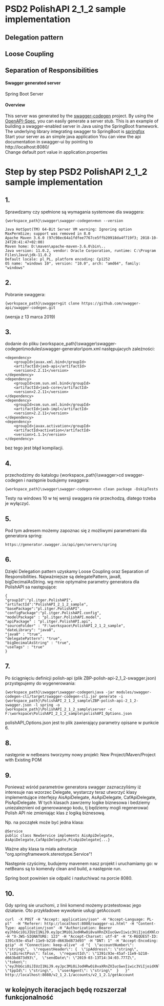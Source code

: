 # PSD2 PolishAPI 2_1_2 sample implementation
## Delegation pattern 
## Loose Coupling
## Separation of Responsibilities

#### Swagger generated server
Spring Boot Server 

#### Overview  
This server was generated by the [swagger-codegen](https://github.com/swagger-api/swagger-codegen) project. By using the [OpenAPI-Spec](https://github.com/swagger-api/swagger-core), you can easily generate a server stub. This is an example of building a swagger-enabled server in Java using the SpringBoot framework. The underlying library integrating swagger to SpringBoot is [springfox](https://github.com/springfox/springfox)  
Start your server as an simple java application  You can view the api documentation in swagger-ui by pointing to  
http://localhost:8080/  
Change default port value in application.properties

# Step by step PSD2 PolishAPI 2_1_2 sample implementation

## 1.
Sprawdzamy czy spełnione są wymagania systemowe dla swaggera:
```
{workspace_path}\swagger\swagger-codegen>mvn --version
```
```
Java HotSpot(TM) 64-Bit Server VM warning: Ignoring option MaxPermSize; support was removed in 8.0
Apache Maven 3.6.0 (97c98ec64a1fdfee7767ce5ffb20918da4f719f3; 2018-10-24T20:41:47+02:00)
Maven home: D:\maven\apache-maven-3.6.0\bin\..
Java version: 11.0.2, vendor: Oracle Corporation, runtime: C:\Program Files\Java\jdk-11.0.2
Default locale: pl_PL, platform encoding: Cp1252
OS name: "windows 10", version: "10.0", arch: "amd64", family: "windows"
```


## 2.
Pobranie swaggera:
```
{workspace_path}\swagger>git clone https://github.com/swagger-api/swagger-codegen.git
```
(wersja z 13 marca 2019)

## 3.
dodanie do pliku  {workspace_path}\swagger\swagger-codegen\modules\swagger-generator\pom.xml
następujacych zależności:
```
<dependency>
    <groupId>javax.xml.bind</groupId>
    <artifactId>jaxb-api</artifactId>
    <version>2.2.11</version>
</dependency>
<dependency>
    <groupId>com.sun.xml.bind</groupId>
    <artifactId>jaxb-core</artifactId>
    <version>2.2.11</version>
</dependency>
<dependency>
    <groupId>com.sun.xml.bind</groupId>
    <artifactId>jaxb-impl</artifactId>
    <version>2.2.11</version>
</dependency>
<dependency>
    <groupId>javax.activation</groupId>
    <artifactId>activation</artifactId>
    <version>1.1.1</version>
</dependency>
```
bez tego jest błąd kompilacji.

## 4.
przechodzimy do katalogu {workspace_path}\swagger>cd swagger-codegen
i następnie budujemy swaggera:
```
{workspace_path}\swagger\swagger-codegen>mvn clean package -DskipTests
```
Testy na windows 10 w tej wersji swaggera nie przechodzą, dlatego trzeba je wyłączyć.

## 5.
Pod tym adresem możemy zapoznac się z możliwymi parametrami dla generatora spring:
```
https://generator.swagger.io/api/gen/servers/spring
```

## 6.
Dzięki Delegation pattern uzyskamy Loose Coupling oraz Separation of Responsibilities.
Najważniejsze są delegatePattern, java8, bigDecimalAsString.
wg mnie optymalne parametry generatora dla PolishAPI sa następujące:
```
{
"groupId":"pl.itger.PolishAPI",
"artifactId":"PolishAPI_2_1_2_sample",
"basePackage":"pl.itger.PolishAPI",
"configPackage":"pl.itger.PolishAPI.config",
"modelPackage" : "pl.itger.PolishAPI.model",
"apiPackage" : "pl.itger.PolishAPI.api",
"sourceFolder" : "F:\workspace\PolishAPI_2_1_2_sample",
"dateLibrary": "java8",
"java8" : "true",
"delegatePattern": "true",
"bigDecimalAsString" : "true",
"useTags" : "true"
}
```

## 7.
Po ściągnięciu definicji polish-api (plik ZBP-polish-api-2_1_2-swagger.json) przystępujemy do wygenerowania:
```
{workspace_path}\swagger\swagger-codegen\java -jar modules/swagger-codegen-cli/target/swagger-codegen-cli.jar generate -i {workspace_path}\PolishAPI_2_1_2_sample\ZBP-polish-api-2_1_2-swagger.json -l spring -o {workspace_path}\PolishAPI_2_1_2_sample\server -c F:\workspace\PolishAPI_2_1_2_sample\polishAPI_Options.json
```
polishAPI_Options.json jest to plik zawierający parametry opisane w punkcie 6.

## 8.
następnie w netbeans tworzymy nowy projekt: New Project/Maven/Project with Existing POM

## 9.
Ponieważ wśród parametrów generatora swagger zaznaczyliśmy iż interesuje nas wzorzec Delegate,
wystarczy teraz utworzyć klasy implementujące interfejsy AisApiDelegate, AsApiDelegate, CafApiDelegate, PisApiDelegate. 
W tych klasach zawrzemy logike biznesowa i bedziemy uniezaleznieni od generowanego kodu, tj będziemy mogli regenerować Polish API nie zmieniając klas z logiką biznesową.

Np. na początek może być jedna klasa:
```
@Service
public class NewService implements AisApiDelegate, AsApiDelegate,CafApiDelegate,PisApiDelegate{...}
```
Ważne aby klasa ta miała adnotacje "org.springframework.stereotype.Service"!

Następnie czyścimy, budujemy mavenem nasz projekt i uruchamiamy go:
w netBeans są to komendy clean and build, a następnie run.

Spring boot powinien sie odpalić i nasłuchiwać na porcie 8080.

## 10.
Gdy spring sie uruchomi, z linii komend możemy przetestowac jego działanie.
Oto przykładowe wywołanie usługi getAccount:
```
curl  -X POST -H "Accept: application/json" -H "Accept-Language: PL-pl"  -H "Referer: http://localhost:8080/swagger-ui.html" -H "Content-Type: application/json" -H "Authorization: Bearer eyJhbGciOiJIUzI1NiJ9.eyJpc3MiOiJodHRwOi8vaXRnZXIucGwvIiwic3ViIjoidXNlcnMvSmFudXN6IGkgR3Jhxbx5bmEiLCJhdWQiOiJzb21ldGhpbmciLCJleHAiOjE1NTE4NjY1OTIsIm5hbWUiOiJKYW51c3ogaSBHcmHFvHluYSBOb3NhY3oiLCJzY29wZSI6InNlbGYgZ3JvdXBzL2FkbWlucyJ9.kfhkYfgXFstJe5Ws4UXGYtEQhh5NBg4Sl6Kqn1wkQH4" -H "X-JWS-SIGNATURE: 123" -H "Accept-Charset: utf-8" -H "X-REQUEST-ID: 1391c93e-45af-11e9-b210-d663bd873d93" -H "DNT: 1" -H "Accept-Encoding: gzip" -H "Connection: keep-alive" -d "{  \"accountNumber\": \"string\",  \"requestHeader\": {  \"ipAddress\": \"string\",  \"isDirectPsu\": false,  \"requestId\": \"1391c93e-45af-11e9-b210-d663bd873d93\",  \"sendDate\": \"2019-03-13T14:34:03.777Z\",  \"token\": \"eyJhbGciOiJIUzI1NiJ9.eyJpc3MiOiJodHRwOi8vaXRnZXIucGwvIiwic3ViIjoidXNlcnMvSmFudXN6IGkgR3Jhxbx5bmEiLCJhdWQiOiJzb21ldGhpbmciLCJleHAiOjE1NTE4NjY1OTIsIm5hbWUiOiJKYW51c3ogaSBHcmHFvHluYSBOb3NhY3oiLCJzY29wZSI6InNlbGYgZ3JvdXBzL2FkbWlucyJ9.kfhkYfgXFstJe5Ws4UXGYtEQhh5NBg4Sl6Kqn1wkQH4\",  \"tppId\": \"string\",  \"userAgent\": \"string\"  }   }"  http://localhost:8080/v2_1_2.1/accounts/v2_1_2.1/getAccount
```
## w kolejnych iteracjach będę rozszerzał funkcjonalność




